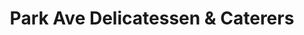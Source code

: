 ---
title: "Park Ave Delicatessen & Caterers"
url: /rockville-centre/park-ave-delicatessen-and-caterers/
shop: deli
---